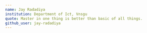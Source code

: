 ```yaml
---
name: Jay Radadiya
institution: Department of Ict, Vnsgu
quote: Master in one thing is better than basic of all things. 
github_user: jay-radadiya
---
```

